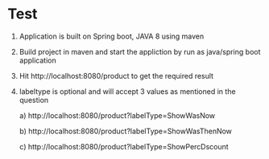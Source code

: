 # Test
1. Application is built on Spring boot, JAVA 8 using maven
2. Build project in maven and start the appliction by run as java/spring boot application
3. Hit http://localhost:8080/product to get the required result
4. labeltype is optional and will accept 3 values as mentioned in the question

   a) http://localhost:8080/product?labelType=ShowWasNow
   
   b) http://localhost:8080/product?labelType=ShowWasThenNow
   
   c) http://localhost:8080/product?labelType=ShowPercDscount
   

   
  
